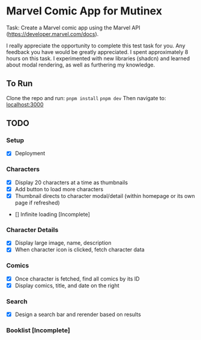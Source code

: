 # Marvel Comic App for Mutinex

Task: Create a Marvel comic app using the Marvel API (https://developer.marvel.com/docs).


I really appreciate the opportunity to complete this test task for you. Any feedback you have would be greatly appreciated. I spent approximately 8 hours on this task. I experimented with new libraries (shadcn) and learned about modal rendering, as well as furthering my knowledge.

## To Run
Clone the repo and run:
```pnpm install```
```pnpm dev```
Then navigate to:
[localhost:3000](http://localhost:3000/)

## TODO

### Setup
- [x] Deployment

### Characters
- [x] Display 20 characters at a time as thumbnails
- [x] Add button to load more characters
- [x] Thumbnail directs to character modal/detail (within homepage or its own page if refreshed)
- [] Infinite loading [Incomplete]

### Character Details
- [x] Display large image, name, description
- [x] When character icon is clicked, fetch character data

### Comics
- [x] Once character is fetched, find all comics by its ID
- [x] Display comics, title, and date on the right

### Search
- [x] Design a search bar and rerender based on results

### Booklist [Incomplete]
